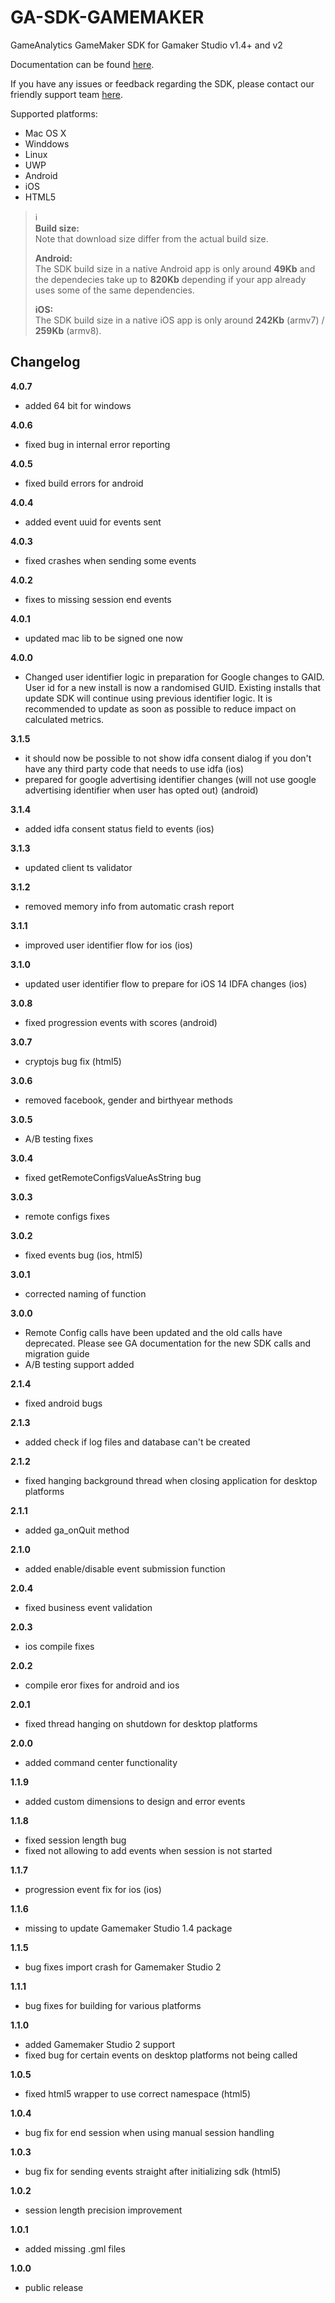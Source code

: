 GA-SDK-GAMEMAKER
================

GameAnalytics GameMaker SDK for Gamaker Studio v1.4+ and v2

Documentation can be found [here](https://gameanalytics.com/docs/gamemaker-sdk).

If you have any issues or feedback regarding the SDK, please contact our friendly support team [here](https://gameanalytics.com/contact).

Supported platforms:

* Mac OS X
* Winddows
* Linux
* UWP
* Android
* iOS
* HTML5


> :information_source:   
> **Build size:**   
> Note that download size differ from the actual build size.   
>   
> **Android:**   
> The SDK build size in a native Android app is only around **49Kb** and the dependecies take up to **820Kb** depending if your app already uses some of the same dependencies.   
>   
> **iOS:**   
> The SDK build size in a native iOS app is only around **242Kb** (armv7) / **259Kb** (armv8).

Changelog
---------
<!--(CHANGELOG_TOP)-->
**4.0.7**
* added 64 bit for windows

**4.0.6**
* fixed bug in internal error reporting

**4.0.5**
* fixed build errors for android

**4.0.4**
* added event uuid for events sent

**4.0.3**
* fixed crashes when sending some events

**4.0.2**
* fixes to missing session end events

**4.0.1**
* updated mac lib to be signed one now

**4.0.0**
* Changed user identifier logic in preparation for Google changes to GAID. User id for a new install is now a randomised GUID. Existing installs that update SDK will continue using previous identifier logic. It is recommended to update as soon as possible to reduce impact on calculated metrics.

**3.1.5**
* it should now be possible to not show idfa consent dialog if you don't have any third party code that needs to use idfa (ios)
* prepared for google advertising identifier changes (will not use google advertising identifier when user has opted out) (android)

**3.1.4**
* added idfa consent status field to events (ios)

**3.1.3**
* updated client ts validator

**3.1.2**
* removed memory info from automatic crash report

**3.1.1**
* improved user identifier flow for ios (ios)

**3.1.0**
* updated user identifier flow to prepare for iOS 14 IDFA changes (ios)

**3.0.8**
* fixed progression events with scores (android)

**3.0.7**
* cryptojs bug fix (html5)

**3.0.6**
* removed facebook, gender and birthyear methods

**3.0.5**
* A/B testing fixes

**3.0.4**
* fixed getRemoteConfigsValueAsString bug

**3.0.3**
* remote configs fixes

**3.0.2**
* fixed events bug (ios, html5)

**3.0.1**
* corrected naming of function

**3.0.0**
* Remote Config calls have been updated and the old calls have deprecated. Please see GA documentation for the new SDK calls and migration guide
* A/B testing support added

**2.1.4**
* fixed android bugs

**2.1.3**
* added check if log files and database can't be created

**2.1.2**
* fixed hanging background thread when closing application for desktop platforms

**2.1.1**
* added ga_onQuit method

**2.1.0**
* added enable/disable event submission function

**2.0.4**
* fixed business event validation

**2.0.3**
* ios compile fixes

**2.0.2**
* compile eror fixes for android and ios

**2.0.1**
* fixed thread hanging on shutdown for desktop platforms

**2.0.0**
* added command center functionality

**1.1.9**
* added custom dimensions to design and error events

**1.1.8**
* fixed session length bug
* fixed not allowing to add events when session is not started

**1.1.7**
* progression event fix for ios (ios)

**1.1.6**
* missing to update Gamemaker Studio 1.4 package

**1.1.5**
* bug fixes import crash for Gamemaker Studio 2

**1.1.1**
* bug fixes for building for various platforms

**1.1.0**
* added Gamemaker Studio 2 support
* fixed bug for certain events on desktop platforms not being called

**1.0.5**
* fixed html5 wrapper to use correct namespace (html5)

**1.0.4**
* bug fix for end session when using manual session handling

**1.0.3**
* bug fix for sending events straight after initializing sdk (html5)

**1.0.2**
* session length precision improvement

**1.0.1**
* added missing .gml files

**1.0.0**
* public release

